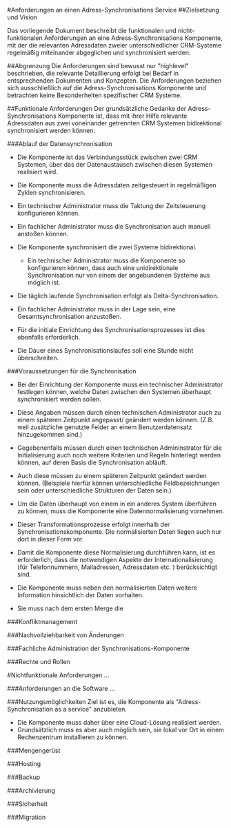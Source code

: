 #Anforderungen an einen Adress-Synchronisations Service
##Zielsetzung und Vision 

Das vorliegende Dokument beschreibt die funktionalen und nicht-funktionalen Anforderungen an eine Adress-Synchronisations Komponente, mit der die relevanten Adressdaten zweier unterschiedlicher CRM-Systeme regelmäßig miteinander abgeglichen und synchronisiert werden.

##Abgrenzung
Die Anforderungen sind bewusst nur "highlevel" beschrieben, die relevante Detaillierung erfolgt bei Bedarf in entsprechenden Dokumenten und Konzepten. Die Anforderungen beziehen sich ausschließlich auf die Adress-Synchronisations Komponente und betrachten keine Besonderheiten spezifischer CRM Systeme.


##Funktionale Anforderungen
Der grundsätzliche Gedanke der Adress-Synchronisations Komponente ist, dass mit ihrer Hilfe relevante  Adressdaten aus zwei voneinander getrennten CRM Systemen bidirektional synchronisiert werden können.


###Ablauf der Datensynchronisation
* Die Komponente ist das Verbindungsstück zwischen zwei CRM Systemen, über das der Datenaustausch zwischen diesen Systemen realisiert wird.

* Die Komponente muss die Adressdaten zeitgesteuert in regelmäßigen Zyklen synchronisieren.
 * Ein technischer Administrator muss die Taktung der Zeitsteuerung konfigurieren können.
 * Ein fachlicher Administrator muss die Synchronisation auch manuell anstoßen können.
 

* Die Komponente synchronisiert die zwei Systeme bidirektional.
    * Ein technischer Administrator muss die Komponente so konfigurieren können, dass auch eine unidirektionale Synchronisation nur von einem der angebundenen Systeme aus möglich ist.


* Die täglich laufende Synchronisation erfolgt als Delta-Synchronisation.
 * Ein fachlicher Administrator muss in der Lage sein, eine Gesamtsynchronisation anzustoßen.
 * Für die initiale Einrichtung des Synchronisationsprozesses ist dies ebenfalls erforderlich.


* Die Dauer eines Synchronisationslaufes soll eine Stunde nicht überschreiten. 

###Voraussetzungen für die Synchronisation
* Bei der Einrichtung der Komponente muss ein technischer Administrator festlegen können, welche Daten zwischen den Systemen überhaupt synchronisiert werden sollen.
 * Diese Angaben müssen durch einen technischen Administrator auch zu einem späteren Zeitpunkt angepasst/ geändert werden können. (Z.B. weil zusätzliche genutzte Felder an einem Benutzerdatensatz hinzugekommen sind.)
 * Gegebenenfalls müssen durch einen technischen Admininstrator für die Initialisierung auch noch weitere Kriterien und Regeln hinterlegt werden können, auf deren Basis die Synchronisation abläuft.
 * Auch diese müssen zu einem späteren Zeitpunkt geändert werden können. (Beispiele hierfür können unterschiedliche Feldbezeichnungen sein oder unterschiedliche Strukturen der Daten sein.)

* Um die Daten überhaupt von einem in ein anderes System überführen zu können, muss die Komponente eine Datennormalisierung vornehmen. 
 * Dieser Transformationsprozesse erfolgt innerhalb der Synchronisationskomponente. Die normalisierten Daten liegen auch nur dort in dieser Form vor.
 * Damit die Komponente diese Normalisierung durchführen kann, ist es erforderlich, dass die notwendigen Aspekte der Internationalisierung (für Telefonnummern, Mailadressen, Adressdaten etc. ) berücksichtigt sind.
  
* Die Komponente muss neben den normalisierten Daten weitere Information hinsichtlich der Daten vorhalten.
 * Sie muss nach dem ersten Merge die 

###Konfliktmanagement



###Nachvollziehbarkeit von Änderungen


###Fachliche Administration der Synchronisations-Komponente


###Rechte und Rollen


#Nichtfunktionale Anforderungen
...

###Anforderungen an die Software
...

###Nutzungsmöglichkeiten
Ziel ist es, die Komponente als "Adress-Synchronisation as a service" anzubieten.

* Die Komponente muss daher über eine Cloud-Lösung realisiert werden.
* Grundsätzlich muss es aber auch möglich sein, sie lokal vor Ort in einem Rechenzentrum installieren zu können.


###Mengengerüst


###Hosting


###Backup


###Archivierung



###Sicherheit



###Migration 
